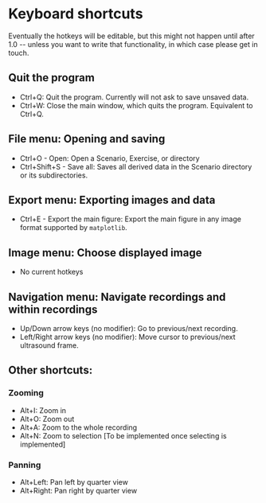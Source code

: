 # Keyboard shortcuts

Eventually the hotkeys will be editable, but this might not happen until after
1.0 -- unless you want to write that functionality, in which case please get
in touch.

## Quit the program

- Ctrl+Q: Quit the program. Currently will not ask to save unsaved data.
- Ctrl+W: Close the main window, which quits the program. Equivalent to Ctrl+Q.

## File menu: Opening and saving

- Ctrl+O - Open: Open a Scenario, Exercise, or directory
- Ctrl+Shift+S - Save all: Saves all derived data in the Scenario directory or
  its subdirectories.

## Export menu: Exporting images and data

- Ctrl+E - Export the main figure: Export the main figure in any image format
  supported by `matplotlib`.

## Image menu: Choose displayed image

- No current hotkeys

## Navigation menu: Navigate recordings and within recordings

- Up/Down arrow keys (no modifier): Go to previous/next recording.
- Left/Right arrow keys (no modifier): Move cursor to previous/next ultrasound
  frame.

## Other shortcuts:

### Zooming

- Alt+I: Zoom in
- Alt+O: Zoom out
- Alt+A: Zoom to the whole recording
- Alt+N: Zoom to selection [To be implemented once selecting is implemented]

### Panning

- Alt+Left: Pan left by quarter view 
- Alt+Right: Pan right by quarter view
